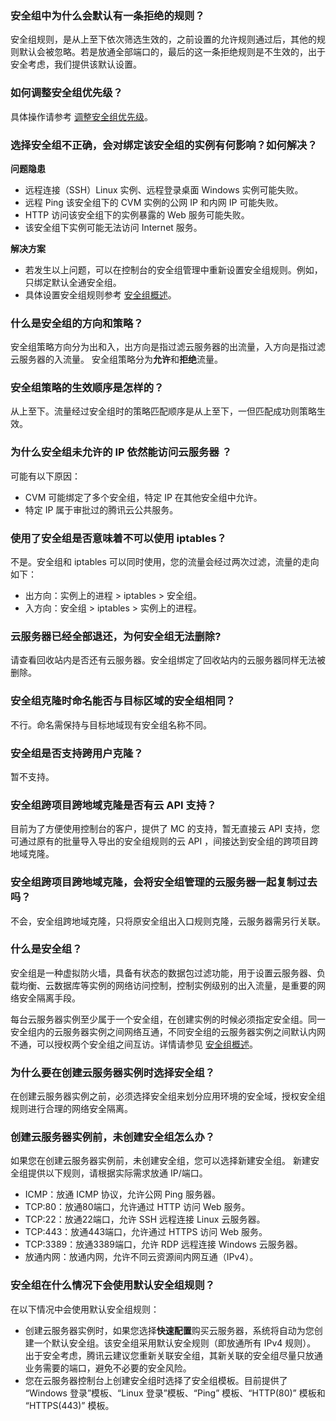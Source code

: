 
### 安全组中为什么会默认有一条拒绝的规则？

安全组规则，是从上至下依次筛选生效的，之前设置的允许规则通过后，其他的规则默认会被忽略。若是放通全部端口的，最后的这一条拒绝规则是不生效的，出于安全考虑，我们提供该默认设置。

### 如何调整安全组优先级？

具体操作请参考 [调整安全组优先级](https://intl.cloud.tencent.com/document/product/213/35375)。

### 选择安全组不正确，会对绑定该安全组的实例有何影响？如何解决？

**问题隐患**

- 远程连接（SSH）Linux 实例、远程登录桌面 Windows 实例可能失败。
- 远程 Ping 该安全组下的 CVM 实例的公网 IP 和内网 IP 可能失败。
- HTTP 访问该安全组下的实例暴露的 Web 服务可能失败。
- 该安全组下实例可能无法访问 Internet 服务。

**解决方案**

- 若发生以上问题，可以在控制台的安全组管理中重新设置安全组规则。例如，只绑定默认全通安全组。
- 具体设置安全组规则参考 [安全组概述](https://intl.cloud.tencent.com/document/product/213/12452)。

### 什么是安全组的方向和策略？

安全组策略方向分为出和入，出方向是指过滤云服务器的出流量，入方向是指过滤云服务器的入流量。
安全组策略分为**允许**和**拒绝**流量。

### 安全组策略的生效顺序是怎样的？

从上至下。流量经过安全组时的策略匹配顺序是从上至下，一但匹配成功则策略生效。

### 为什么安全组未允许的 IP 依然能访问云服务器 ？

可能有以下原因：
- CVM 可能绑定了多个安全组，特定 IP 在其他安全组中允许。
- 特定 IP 属于审批过的腾讯云公共服务。

### 使用了安全组是否意味着不可以使用 iptables？

不是。安全组和 iptables 可以同时使用，您的流量会经过两次过滤，流量的走向如下：
- 出方向：实例上的进程 > iptables > 安全组。
- 入方向：安全组 > iptables > 实例上的进程。

### 云服务器已经全部退还，为何安全组无法删除?

请查看回收站内是否还有云服务器。安全组绑定了回收站内的云服务器同样无法被删除。

### 安全组克隆时命名能否与目标区域的安全组相同？

不行。命名需保持与目标地域现有安全组名称不同。

### 安全组是否支持跨用户克隆？

暂不支持。

### 安全组跨项目跨地域克隆是否有云 API 支持？

目前为了方便使用控制台的客户，提供了 MC 的支持，暂无直接云 API 支持，您可通过原有的批量导入导出的安全组规则的云 API ，间接达到安全组的跨项目跨地域克隆。

### 安全组跨项目跨地域克隆，会将安全组管理的云服务器一起复制过去吗？

不会，安全组跨地域克隆，只将原安全组出入口规则克隆，云服务器需另行关联。

### 什么是安全组？
安全组是一种虚拟防火墙，具备有状态的数据包过滤功能，用于设置云服务器、负载均衡、云数据库等实例的网络访问控制，控制实例级别的出入流量，是重要的网络安全隔离手段。

每台云服务器实例至少属于一个安全组，在创建实例的时候必须指定安全组。同一安全组内的云服务器实例之间网络互通，不同安全组的云服务器实例之间默认内网不通，可以授权两个安全组之间互访。详情请参见 [安全组概述](https://intl.cloud.tencent.com/document/product/213/12452)。

### 为什么要在创建云服务器实例时选择安全组？
在创建云服务器实例之前，必须选择安全组来划分应用环境的安全域，授权安全组规则进行合理的网络安全隔离。

### 创建云服务器实例前，未创建安全组怎么办？
如果您在创建云服务器实例前，未创建安全组，您可以选择新建安全组。
新建安全组提供以下规则，请根据实际需求放通 IP/端口。
- ICMP：放通 ICMP 协议，允许公网 Ping 服务器。
- TCP:80：放通80端口，允许通过 HTTP 访问 Web 服务。
- TCP:22：放通22端口，允许 SSH 远程连接 Linux 云服务器。
- TCP:443：放通443端口，允许通过 HTTPS 访问 Web 服务。
- TCP:3389：放通3389端口，允许 RDP 远程连接 Windows 云服务器。
- 放通内网：放通内网，允许不同云资源间内网互通（IPv4）。


### 安全组在什么情况下会使用默认安全组规则？
在以下情况中会使用默认安全组规则：
- 创建云服务器实例时，如果您选择**快速配置**购买云服务器，系统将自动为您创建一个默认安全组。该安全组采用默认安全规则（即放通所有 IPv4 规则）。
出于安全考虑，腾讯云建议您重新关联安全组，其新关联的安全组尽量只放通业务需要的端口，避免不必要的安全风险。
- 您在云服务器控制台上创建安全组时选择了安全组模板。目前提供了 “Windows 登录”模板、“Linux 登录”模板、“Ping” 模板、“HTTP(80)” 模板和 “HTTPS(443)” 模板。
